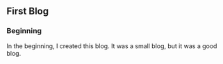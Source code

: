 ## First Blog

### Beginning

In the beginning, I created this blog. It was a small blog, but it was a good blog.
